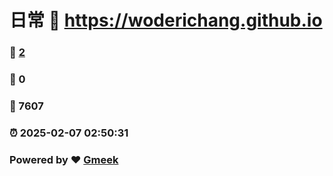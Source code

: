 # 日常 :link: https://woderichang.github.io 
### :page_facing_up: [2](https://woderichang.github.io/tag.html) 
### :speech_balloon: 0 
### :hibiscus: 7607 
### :alarm_clock: 2025-02-07 02:50:31 
### Powered by :heart: [Gmeek](https://github.com/Meekdai/Gmeek)
